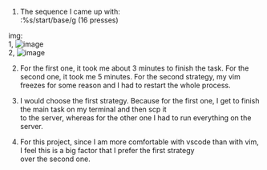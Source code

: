 1. The sequence I came up with:  
:%s/start/base/g (16 presses)  

img:  
1, ![image](https://i.imgur.com/H3jdLgB.png)  
2, ![image](https://i.imgur.com/DduSBTm.png)  

2. For the first one, it took me about 3 minutes to finish the task. For the second one, it took me 5 minutes. For the second strategy, my vim  
freezes for some reason and I had to restart the whole process.

3. I would choose the first strategy. Because for the first one, I get to finish the main task on my terminal and then scp it  
to the server, whereas for the other one I had to run everything on the server. 

4. For this project, since I am more comfortable with vscode than with vim, I feel this is a big factor that I prefer the first strategy   
over the second one.

